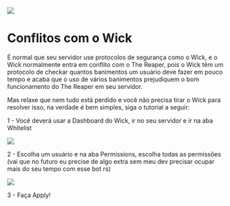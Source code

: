 <img src="https://i.imgur.com/TALO7vf.png">

# Conflitos com o Wick

É normal que seu servidor use protocolos de segurança como o Wick, e o Wick normalmente entra em conflito com o The Reaper, pois o Wick têm um protocolo de checkar quantos banimentos um usuário deve fazer em pouco tempo e acaba que o uso de vários banimentos prejudiquem o bom funcionamento do The Reaper em seu servidor.

Mas relaxe que nem tudo está perdido e você não precisa tirar o Wick para resolver isso, na verdade é bem simples, siga o tutorial a seguir:

1 - Você deverá usar a Dashboard do Wick, ir no seu servidor e ir na aba Whitelist

<img src="https://imgur.com/22aa643.png">

2 - Escolha um usuário e na aba Permissions, escolha todas as permissões (vai que no futuro eu precise de algo extra sem meu dev precisar ocupar mais do seu tempo com esse bot rs)

<img src="https://imgur.com/IwZDF8l.png">

3 - Faça Apply!